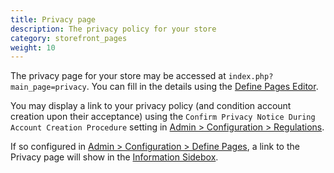 ```yaml
---
title: Privacy page 
description: The privacy policy for your store 
category: storefront_pages
weight: 10
---
```


The privacy page for your store may be accessed at `index.php?main_page=privacy`.  You can fill in the details using the [Define Pages Editor](/user/admin_pages/tools/define_pages/). 

You may display a link to your privacy policy (and condition account creation upon their acceptance) using the `Confirm Privacy Notice During Account Creation Procedure` setting in [Admin > Configuration > Regulations](/user/admin_pages/configuration/configuration_regulations/).

If so configured in [Admin > Configuration > Define Pages](/user/template/define_pages/), a link to the Privacy page will show in the [Information Sidebox](/user/sideboxes/information_sidebox/). 

